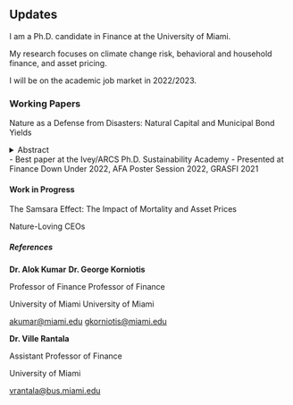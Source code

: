 ## Updates

I am a Ph.D. candidate in Finance at the University of Miami. 

My research focuses on climate change risk, behavioral and household finance, and asset pricing.

I will be on the academic job market in 2022/2023.

### Working Papers

Nature as a Defense from Disasters: Natural Capital and Municipal Bond Yields <details><summary>Abstract</summary>
  This paper shows that climate risk mitigation strategies are priced in financial markets. Using extreme weather and natural capital loss shocks, I demonstrate that the municipal bond market starts to price natural capital following an extreme weather event. The yield spread between counties that lose natural capital and those that do not, i.e., the mitigation premium, increases from zero to 17 basis points. This effect is more prominent for revenue bonds, bonds financing infrastructure projects, and bonds issued by counties dependent on farming. Natural capital protection could decrease the county's cost of debt by \$2.1 million over the bonds' life.
</details>
- Best paper at the Ivey/ARCS Ph.D. Sustainability Academy
- Presented at Finance Down Under 2022, AFA Poster Session 2022, GRASFI 2021



#### Work in Progress

The Samsara Effect: The Impact of Mortality and Asset Prices

Nature-Loving CEOs

##### References

**Dr. Alok Kumar**                        **Dr. George Korniotis**

Professor of Finance                      Professor of Finance

University of Miami                       University of Miami 

akumar@miami.edu                          gkorniotis@miami.edu

**Dr. Ville Rantala**

Assistant Professor of Finance

University of Miami

vrantala@bus.miami.edu
